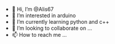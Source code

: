 - 👋 Hi, I’m @Alis67
- 👀 I’m interested in arduino
- 🌱 I’m currently learning python and c++
- 💞️ I’m looking to collaborate on ...
- 📫 How to reach me ...

<!---
Alis67/Alis67 is a ✨ special ✨ repository because its `README.md` (this file) appears on your GitHub profile.
You can click the Preview link to take a look at your changes.
--->
